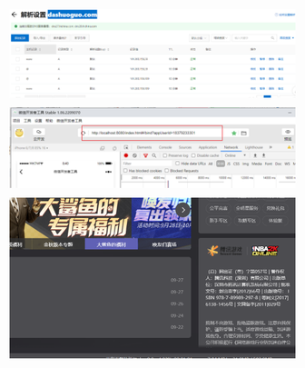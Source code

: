 ![](https://raw.githubusercontent.com/LeDeHui/mypicgo/main/img/Snipaste_2022-09-28_11-29-28.png)

![](https://raw.githubusercontent.com/LeDeHui/mypicgo/main/img/Snipaste_2022-10-04_08-41-15.png)

![](https://raw.githubusercontent.com/LeDeHui/mypicgo/main/img/Snipaste_2022-10-06_23-04-50.png)